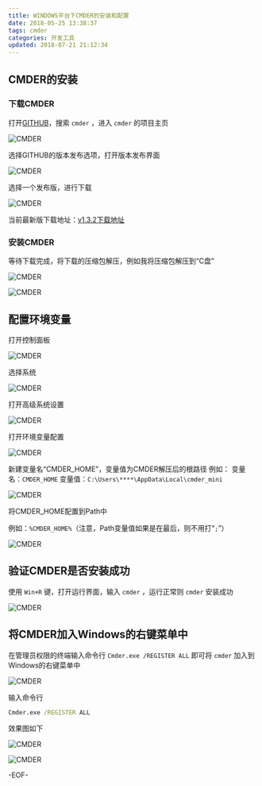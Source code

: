 ```yaml
---
title: WINDOWS平台下CMDER的安装和配置
date: 2018-05-25 13:38:37
tags: cmder
categories: 开发工具
updated: 2018-07-21 21:12:34
---
```


## CMDER的安装

### 下载CMDER

打开[GITHUB](https://github.com)，搜索 `cmder` ，进入 `cmder` 的项目主页

![CMDER](windows-cmder-install/1.png)

选择GITHUB的版本发布选项，打开版本发布界面

![CMDER](windows-cmder-install/2.png)

选择一个发布版，进行下载

![CMDER](windows-cmder-install/3.png)

当前最新版下载地址：[v1.3.2下载地址](https://github.com/cmderdev/cmder/releases/download/v1.3.2/cmder_mini.zip)

<!-- more -->

### 安装CMDER

等待下载完成，将下载的压缩包解压，例如我将压缩包解压到“C盘”

![CMDER](windows-cmder-install/4.png)

![CMDER](windows-cmder-install/5.png)

## 配置环境变量

打开控制面板

![CMDER](windows-cmder-install/6.png)

选择系统

![CMDER](windows-cmder-install/7.png)

打开高级系统设置

![CMDER](windows-cmder-install/8.png)

打开环境变量配置

![CMDER](windows-cmder-install/9.png)

新建变量名“CMDER_HOME”，变量值为CMDER解压后的根路径
例如：
变量名：`CMDER_HOME`
变量值：`C:\Users\****\AppData\Local\cmder_mini`

![CMDER](windows-cmder-install/10.png)

将CMDER_HOME配置到Path中

例如：`%CMDER_HOME%`（注意，Path变量值如果是在最后，则不用打“`;`”）

![CMDER](windows-cmder-install/11.png)

## 验证CMDER是否安装成功

使用 `Win+R` 键，打开运行界面，输入 `cmder` ，运行正常则 `cmder` 安装成功

![CMDER](windows-cmder-install/12.png)

## 将CMDER加入Windows的右键菜单中

在管理员权限的终端输入命令行 `Cmder.exe /REGISTER ALL` 即可将 `cmder` 加入到Windows的右键菜单中

![CMDER](windows-cmder-install/13.png)

输入命令行
```cmd
Cmder.exe /REGISTER ALL
```

效果图如下

![CMDER](windows-cmder-install/14.png)

![CMDER](windows-cmder-install/15.png)

-EOF-
